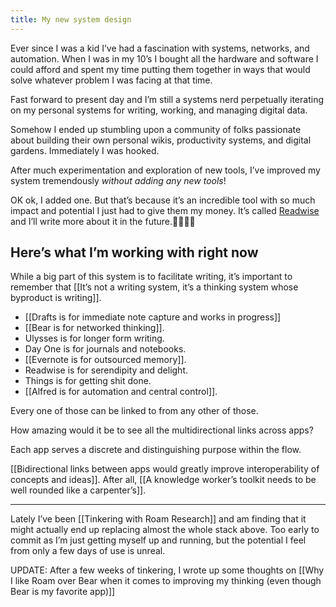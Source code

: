 ```yaml
---
title: My new system design
---
```

Ever since I was a kid I’ve had a fascination with systems, networks, and automation. When I was in my 10’s I bought all the hardware and software I could afford and spent my time putting them together in ways that would solve whatever problem I was facing at that time.

Fast forward to present day and I’m still a systems nerd perpetually iterating on my personal systems for writing, working, and managing digital data.

Somehow I ended up stumbling upon a community of folks passionate about building their own personal wikis, productivity systems, and digital gardens. Immediately I was hooked.

After much experimentation and exploration of new tools, I’ve improved my system tremendously *without adding any new tools*!

OK ok, I added one. But that’s because it’s an incredible tool with so much impact and potential I just had to give them my money. It’s called [Readwise](https://readwise.io) and I’ll write more about it in the future.

## Here’s what I’m working with right now
While a big part of this system is to facilitate writing, it’s important to remember that [[It’s not a writing system, it’s a thinking system whose byproduct is writing]].

* [[Drafts is for immediate note capture and works in progress]]
* [[Bear is for networked thinking]].
* Ulysses is for longer form writing.
* Day One is for journals and notebooks.
* [[Evernote is for outsourced memory]].
* Readwise is for serendipity and delight.
* Things is for getting shit done.
* [[Alfred is for automation and central control]].

Every one of those can be linked to from any other of those.

How amazing would it be to see all the multidirectional links across apps?

Each app serves a discrete and distinguishing purpose within the flow.

[[Bidirectional links between apps would greatly improve interoperability of concepts and ideas]]. After all, [[A knowledge worker’s toolkit needs to be well rounded like a carpenter’s]].
- - - -
Lately I’ve been [[Tinkering with Roam Research]] and am finding that it might actually end up replacing almost the whole stack above. Too early to commit as I’m just getting myself up and running, but the potential I feel from only a few days of use is unreal.

UPDATE: After a few weeks of tinkering, I wrote up some thoughts on [[Why I like Roam over Bear when it comes to improving my thinking (even though Bear is my favorite app)]]
